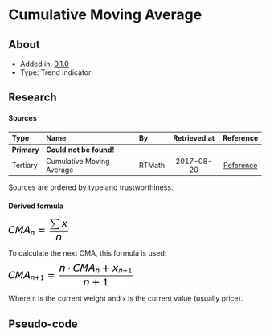 # Cumulative Moving Average

## About
* Added in: [0.1.0](https://github.com/wuhkuh/talib/releases/tag/0.1.0)
* Type: Trend indicator

## Research

#### Sources

| Type        | Name                      | By     | Retrieved at | Reference |
| :---------- | :------------------------ | :----- | :----------: | :-------: |
| **Primary** | **Could not be found!**   |        |              |           |
| Tertiary    | Cumulative Moving Average | RTMath |  2017-08-20  | [Reference](https://rtmath.net/helpFinAnalysis/html/f90144b2-8ccb-4eeb-a622-4bd1ff87feb4.htm) |

Sources are ordered by type and trustworthiness.

#### Derived formula
![](CMA.png)

To calculate the next CMA, this formula is used:  

![](CMA1.png)

Where `n` is the current weight and `x` is the current value (usually price).

## Pseudo-code
